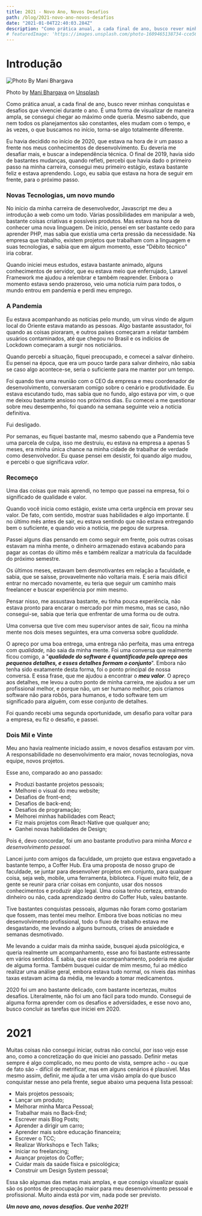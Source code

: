 ```yaml
---
title: 2021 - Novo Ano, Novos Desafios
path: /blog/2021-novo-ano-novos-desafios
date: "2021-01-04T22:40:03.284Z"
description: "Como prática anual, a cada final de ano, busco rever minhas conquistas e desafios que vivenciei durante o ano. É uma forma de visualizar de maneira ampla, se consegui chegar ao máximo onde queria. Mesmo sabendo, que nem todos os planejamentos são constantes, eles mudam com o tempo, e às vezes, o que buscamos no início, torna-se algo totalmente diferente."
# featuredImage: 'https://images.unsplash.com/photo-1609465138734-cce564f001cc?ixid=MXwxMjA3fDB8MHxwaG90by1wYWdlfHx8fGVufDB8fHw%3D&ixlib=rb-1.2.1&auto=format&fit=crop&w=1950&q=80'
---
```


# Introdução

![Photo By Mani Bhargava](https://images.unsplash.com/photo-1609465138734-cce564f001cc?ixid=MXwxMjA3fDB8MHxwaG90by1wYWdlfHx8fGVufDB8fHw%3D&ixlib=rb-1.2.1&auto=format&fit=crop&w=1950&q=80 "Mani Bhargava Photo")

Photo by [Mani Bhargava](https://unsplash.com/@manib93?utm_source=unsplash&amp;utm_medium=referral&amp;utm_content=creditCopyText) on [Unsplash](https://unsplash.com/?utm_source=unsplash&amp;utm_medium=referral&amp;utm_content=creditCopyText)

Como prática anual, a cada final de ano, busco rever minhas conquistas e desafios que vivenciei durante o ano. É uma forma de visualizar de maneira ampla, se consegui chegar ao máximo onde queria. Mesmo sabendo, que nem todos os planejamentos são constantes, eles mudam com o tempo, e às vezes, o que buscamos no início, torna-se algo totalmente diferente.

Eu havia decidido no início de 2020, que estava na hora de ir um passo a frente nos meus conhecimentos de desenvolvimento. Eu deveria me desafiar mais, e buscar a independência técnica. O final de 2019, havia sido de bastantes mudanças, quando refleti, percebi que havia dado o primeiro passo na minha carreira, consegui meu primeiro estágio, estava bastante feliz e estava aprendendo. Logo, eu sabia que estava na hora de seguir em frente, para o próximo passo.

### Novas Tecnologias, um novo mundo

No início da minha carreira de desenvolvedor, Javascript me deu a introdução a web como um todo. Várias possibilidades em manipular a web, bastante coisas criativas e possíveis produtos. Mas estava na hora de conhecer uma nova linguagem. De início, pensei em ser bastante cedo para aprender PHP, mas sabia que existia uma certa pressão da necessidade. Na empresa que trabalho, existem projetos que trabalham com a linguagem e suas tecnologias, e sabia que em algum momento, esse "Débito técnico" iria cobrar.

Quando iniciei meus estudos, estava bastante animado, alguns conhecimentos de servidor, que eu estava meio que enferrujado, Laravel Framework me ajudou a relembrar e também reaprender. Embora o momento estava sendo prazeroso, veio uma notícia ruim para todos, o mundo entrou em pandemia e perdi meu emprego.

### A Pandemia

Eu estava acompanhando as notícias pelo mundo, um vírus vindo de algum local do Oriente estava matando as pessoas. Algo bastante assustador, foi quando as coisas pioraram, e outros países começaram a relatar também usuários contaminados, até que chegou no Brasil e os indícios de Lockdown começaram a surgir nos noticiários.

Quando percebi a situação, fiquei preocupado, e comecei a salvar dinheiro. Eu pensei na época, que era um pouco tarde para salvar dinheiro, não sabia se caso algo acontece-se, seria o suficiente para me manter por um tempo.

Foi quando tive uma reunião com o CEO da empresa e meu coordenador de desenvolvimento, conversaram comigo sobre o cenário e produtividade. Eu estava escutando tudo, mas sabia que no fundo, algo estava por vim, o que me deixou bastante ansioso nos próximos dias. Eu comecei a me questionar sobre meu desempenho, foi quando na semana seguinte veio a notícia definitiva.

Fui desligado.

Por semanas, eu fiquei bastante mal, mesmo sabendo que a Pandemia teve uma parcela de culpa, isso me destruiu, eu estava na empresa a apenas 5 meses, era minha única chance na minha cidade de trabalhar de verdade como desenvolvedor. Eu quase pensei em desistir, foi quando algo mudou, e percebi o que significava *valor*.

### Recomeço

Uma das coisas que mais aprendi, no tempo que passei na empresa, foi o significado de qualidade e valor.

Quando você inicia como estágio, existe uma certa urgência em provar seu valor. De fato, com sentido, mostrar suas habilidades e algo importante. E no último mês antes de sair, eu estava sentindo que não estava entregando bem o suficiente, e quando veio a notícia, me pegou de surpresa.

Passei alguns dias pensando em como seguir em frente, pois outras coisas estavam na minha mente, o dinheiro armazenado estava acabando para pagar as contas do último mês e também realizar a matrícula da faculdade do próximo semestre.

Os últimos meses, estavam bem desmotivantes em relação a faculdade, e sabia, que se saísse, provavelmente não voltaria mais. E seria mais difícil entrar no mercado novamente, eu teria que seguir um caminho mais freelancer e buscar experiência por mim mesmo.

Pensar nisso, me assustava bastante, eu tinha pouca experiência, não estava pronto para encarar o mercado por mim mesmo, mas se caso, não consegui-se, sabia que teria que enfrentar de uma forma ou de outra.

Uma conversa que tive com meu supervisor antes de sair, ficou na minha mente nos dois meses seguintes, era uma conversa sobre *qualidade*.

O apreço por uma boa entrega, uma entrega não perfeita, mas uma entrega com *qualidade,* não saia da minha mente. Foi uma conversa que realmente ficou comigo, a "***qualidade do software é quantificada pelo apreço aos pequenos detalhes, e esses detalhes formam o conjunto***". Embora não tenha sido exatamente desta forma, foi o ponto principal de nossa conversa. E essa frase, que me ajudou a encontrar o ***meu valor***. O apreço aos detalhes, me levou a outro ponto de minha carreira, me ajudou a ser um profissional melhor, e porque não, um ser humano melhor, pois criamos software não para robôs, para humanos, e todo software tem um significado para alguém, com esse conjunto de detalhes.

Foi quando recebi uma segunda oportunidade, um desafio para voltar para a empresa, eu fiz o desafio, e passei.

### Dois Mil e Vinte

Meu ano havia realmente iniciado assim, e novos desafios estavam por vim. A responsabilidade no desenvolvimento era maior, novas tecnologias, nova equipe, novos projetos.

Esse ano, comparado ao ano passado:

- Produzi bastante projetos pessoais;
- Melhorei o visual do meu website;
- Desafios de front-end;
- Desafios de back-end;
- Desafios de programação;
- Melhorei minhas habilidades com React;
- Fiz mais projetos com React-Native que qualquer ano;
- Ganhei novas habilidades de Design;

Pois é, devo concordar, foi um ano bastante produtivo para minha *Marca e desenvolvimento pessoal.*

Lancei junto com amigos da faculdade, um projeto que estava engavetado a bastante tempo, a Coffer Hub. Era uma proposta de nosso grupo de faculdade, se juntar para desenvolver projetos em conjunto, para qualquer coisa, seja web, mobile, uma ferramenta, biblioteca. Fiquei muito feliz, de a gente se reunir para criar coisas em conjunto, usar dos nossos conhecimentos e produzir algo legal. Uma coisa tenho certeza, entrando dinheiro ou não, cada aprendizado dentro do Coffer Hub, valeu bastante.

Tive bastantes conquistas pessoais, algumas não foram como gostariam que fossem, mas tentei meu melhor. Embora tive boas notícias no meu desenvolvimento profissional, todo o fluxo de trabalho estava me desgastando, me levando a alguns burnouts, crises de ansiedade e semanas desmotivado.

Me levando a cuidar mais da minha saúde, busquei ajuda psicológica, e queria realmente um acompanhamento, esse ano foi bastante estressante em vários sentidos. E sabia, que esse acompanhamento, poderia me ajudar de alguma forma. Também busquei cuidar de mim mesmo, fui ao médico realizar uma análise geral, embora estava tudo normal, os níveis das minhas taxas estavam acima da média, me levando a tomar medicamentos.

2020 foi um ano bastante delicado, com bastante incertezas, muitos desafios. Literalmente, não foi um ano fácil para todo mundo. Consegui de alguma forma aprender com os desafios e adversidades, e esse novo ano, busco concluir as tarefas que iniciei em 2020.

# 2021

Muitas coisas não consegui iniciar, outras não concluí, por isso vejo esse ano, como a concretização do que iniciei ano passado. Definir metas sempre é algo complicado, no meu ponto de vista, sempre acho - ou que de fato são - difícil de metrificar, mas em alguns cenários é plausível. Mas mesmo assim, definir, me ajuda a ter uma visão ampla do que busco conquistar nesse ano pela frente, segue abaixo uma pequena lista pessoal:

- Mais projetos pessoais;
- Lançar um produto;
- Melhorar minha Marca Pessoal;
- Trabalhar mais no Back-End;
- Escrever mais Blog Posts;
- Aprender a dirigir um carro;
- Aprender mais sobre educação financeira;
- Escrever o TCC;
- Realizar Workshops e Tech Talks;
- Iniciar no freelancing;
- Avançar projetos do Coffer;
- Cuidar mais da saúde física e psicológica;
- Construir um Design System pessoal;

Essa são algumas das metas mais amplas, e que consigo visualizar quais são os pontos de preocupação maior para meu desenvolvimento pessoal e profissional. Muito ainda está por vim, nada pode ser previsto.

***Um novo ano, novos desafios. Que venha 2021!***
